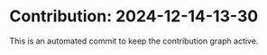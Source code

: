 # Contribution: 2024-12-14-13-30
This is an automated commit to keep the contribution graph active.
